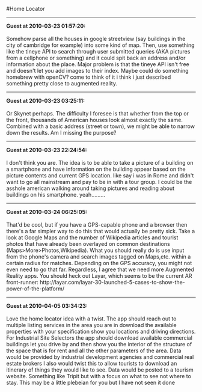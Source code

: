 #Home Locator
<hr>
<b>Guest at 2010-03-23 01:57:20:</b><br /><br />
Somehow parse all the houses in google streetview (say buildings in the city of cambridge for example) into some kind of map. Then, use something like the tineye API to search through user submitted queries (AKA pictures from a cellphone or something) and it could spit back an address and/or information about the place. Major problem is that the tineye API isn't free and doesn't let you add images to their index. Maybe could do something homebrew with openCV?
come to think of it i think i just described something pretty close to augmented reality.<hr>
<b>Guest at 2010-03-23 03:25:11:</b><br /><br />
Or Skynet perhaps.
The difficulty I foresee is that whether from the top or the front, thousands of American houses look almost exactly the same. Combined with a basic address (street or town), we might be able to narrow down the results.
Am I missing the purpose?<hr>
<b>Guest at 2010-03-23 22:24:54:</b><br /><br />
I don't think you are. The idea is to be able to take a picture of a building on a smartphone and have information on the building appear based on the picture contents and current GPS location.
like say i was in Rome and didn't want to go all mainstream and pay to be in with a tour group. I could be the asshole american walking around taking pictures and reading about buildings on his smartphone.
yeah.........<hr>
<b>Guest at 2010-03-24 06:25:05:</b><br /><br />
That'd be cool, but if you have a GPS-capable phone and a browser then there's a far simpler way to do this that would actually be pretty sick.
Take a look at Google Maps and the number of Wikipedia articles and tourist photos that have already been overlayed on common destinations (Maps>More>Photos,Wikipedia). What you should really do is use input from the phone's camera and search images tagged on Maps,etc. within a certain radius for matches. Depending on the GPS accuracy, you might not even need to go that far.
Regardless, I agree that we need more Augmented Reality apps. You should heck out Layar, which seems to be the current AR front-runner:
http://layar.com/layar-30-launched-5-cases-to-show-the-power-of-the-platform/<hr>
<b>Guest at 2010-04-05 03:34:23:</b><br /><br />
Love the home locator idea with a twist.  The app should reach out to multiple listing services in the area you are in download the available properties with your specification show you locations and driving directions.    For Industrial Site Selectors the app should download available commercial buildings let you drive by and then show you the interior of the structure of the space that is for rent and all the other parameters of the area. Data would be provided by industrial development agencies and commercial real estate brokers
I also would twist this to allow tourists to download an itinerary of things they would like to see. Data would be  posted to a tourism website. Something like Tripit but with a focus on what to see not where to stay.
This may be a little plebeian for you but I have not seen it done
